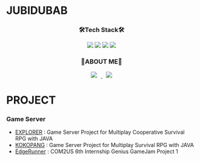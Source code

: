 # JUBIDUBAB

<!-- TECH STACK -->
<div align=center><h3>🛠️Tech Stack🛠️</div>  
<div align=center>
 <img src="https://img.shields.io/badge/C%23-A8B9CC?style=flat&logo=sharp&logoColor=white"/></a> 
 <img src="https://img.shields.io/badge/C++-A8B9CC?style=flat&logo=cplusplus&logoColor=white"/></a> 
 <img src="https://img.shields.io/badge/Java-A8B9CC?style=flat-square&logo=Java&logoColor=white"/></a> 
 <img src="https://img.shields.io/badge/23-A8B9CC?style=flat&logo=Python&logoColor=white"/></a>
</div>


<!-- ABOUT ME -->
<div align=center><h3>🌻ABOUT ME🌻</div>
<div align=center>
<a href="https://jubidubab.tistory.com/"> <img src="http://img.shields.io/badge/-Tech%20Blog-655ced?style=flat&logo=github&link=https://byul91oh.tistory.com/" style="height : auto; margin-left : 10px; margin-right : 10px;"/> </a> <a href="https://instagram.com/mangae1004/"> <img src="http://img.shields.io/badge/-Instagram-black?style=flat&logo=Instagram&link=https://instagram.com/fivepxint/" style="height : auto; margin-left : 10px; margin-right : 10px;"/> </a> </div>


# PROJECT
### Game Server
- [EXPLORER](https:///github.com/LeeeJooo/GAMESERVER-EXPLORER) : Game Server Project for Multiplay Cooperative Survival RPG with JAVA
- [KOKOPANG](https://github.com/LeeeJooo/GAMESERVER-KOKOPANG) : Game Server Project for Multiplay Survival RPG with JAVA
- [EdgeRunner](https://github.com/LeeeJooo/MiniGame_EdgeRunner) : COM2US 6th Internship Genius GameJam Project 1

<!--
![footer](https://capsule-render.vercel.app/api?type=slice&color=9100ff&height=130&section=footer)
-->

<!--
<< 참고 사이트 >>
Simple Icon : simpleicons.org
Shields : shields.io
https://newwisdom.tistory.com/12  : 전반적으로 참고할만한 사이트
https://www.colorhexa.com/eeff00  : 컬러코드 참고 사이트
https://www.emojicopy.com/        : 이모티콘 다운로드 사이트


<< 배지 만들기 >>
<img src="https://img.shields.io/badge/쓰고자하는텍스트이름-컬러코드?style=flat-square&logo=심플아이콘에서아이콘이름&logoColor=white"/></a>

 -->
